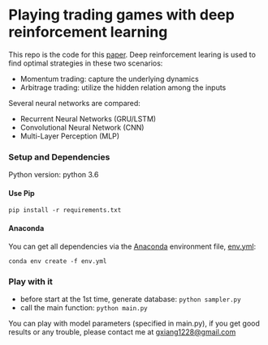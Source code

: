 
# **Playing trading games with deep reinforcement learning**

This repo is the code for this [paper](https://arxiv.org/abs/1803.03916). Deep reinforcement learing is used to find optimal strategies in these two scenarios:
* Momentum trading: capture the underlying dynamics
* Arbitrage trading: utilize the hidden relation among the inputs

Several neural networks are compared: 
* Recurrent Neural Networks (GRU/LSTM)
* Convolutional Neural Network (CNN)
* Multi-Layer Perception (MLP)


### Setup and Dependencies

Python version: python 3.6

#### Use Pip

    pip install -r requirements.txt

#### Anaconda

You can get all dependencies via the [Anaconda](https://conda.io/docs/user-guide/tasks/manage-environments.html#creating-an-environment-from-an-environment-yml-file) environment file, [env.yml](https://github.com/golsun/deep-RL-time-series/blob/master/env.yml):

    conda env create -f env.yml

### Play with it

- before start at the 1st time, generate database: ```python sampler.py```
- call the main function: ```python main.py```


You can play with model parameters (specified in main.py), if you get good results or any trouble, please contact me at gxiang1228@gmail.com
